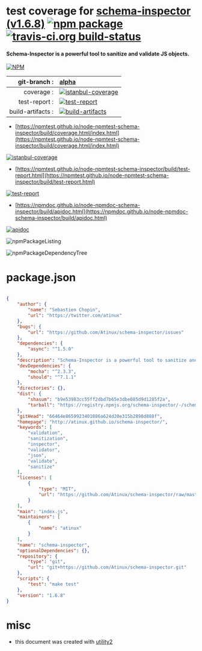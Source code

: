 # test coverage for  [schema-inspector (v1.6.8)](http://atinux.github.io/schema-inspector/)  [![npm package](https://img.shields.io/npm/v/npmtest-schema-inspector.svg?style=flat-square)](https://www.npmjs.org/package/npmtest-schema-inspector) [![travis-ci.org build-status](https://api.travis-ci.org/npmtest/node-npmtest-schema-inspector.svg)](https://travis-ci.org/npmtest/node-npmtest-schema-inspector)
#### Schema-Inspector is a powerful tool to sanitize and validate JS objects.

[![NPM](https://nodei.co/npm/schema-inspector.png?downloads=true&downloadRank=true&stars=true)](https://www.npmjs.com/package/schema-inspector)

| git-branch : | [alpha](https://github.com/npmtest/node-npmtest-schema-inspector/tree/alpha)|
|--:|:--|
| coverage : | [![istanbul-coverage](https://npmtest.github.io/node-npmtest-schema-inspector/build/coverage.badge.svg)](https://npmtest.github.io/node-npmtest-schema-inspector/build/coverage.html/index.html)|
| test-report : | [![test-report](https://npmtest.github.io/node-npmtest-schema-inspector/build/test-report.badge.svg)](https://npmtest.github.io/node-npmtest-schema-inspector/build/test-report.html)|
| build-artifacts : | [![build-artifacts](https://npmtest.github.io/node-npmtest-schema-inspector/glyphicons_144_folder_open.png)](https://github.com/npmtest/node-npmtest-schema-inspector/tree/gh-pages/build)|

- [https://npmtest.github.io/node-npmtest-schema-inspector/build/coverage.html/index.html](https://npmtest.github.io/node-npmtest-schema-inspector/build/coverage.html/index.html)

[![istanbul-coverage](https://npmtest.github.io/node-npmtest-schema-inspector/build/screenCapture.buildCi.browser.%252Ftmp%252Fbuild%252Fcoverage.lib.html.png)](https://npmtest.github.io/node-npmtest-schema-inspector/build/coverage.html/index.html)

- [https://npmtest.github.io/node-npmtest-schema-inspector/build/test-report.html](https://npmtest.github.io/node-npmtest-schema-inspector/build/test-report.html)

[![test-report](https://npmtest.github.io/node-npmtest-schema-inspector/build/screenCapture.buildCi.browser.%252Ftmp%252Fbuild%252Ftest-report.html.png)](https://npmtest.github.io/node-npmtest-schema-inspector/build/test-report.html)

- [https://npmdoc.github.io/node-npmdoc-schema-inspector/build/apidoc.html](https://npmdoc.github.io/node-npmdoc-schema-inspector/build/apidoc.html)

[![apidoc](https://npmdoc.github.io/node-npmdoc-schema-inspector/build/screenCapture.buildCi.browser.%252Ftmp%252Fbuild%252Fapidoc.html.png)](https://npmdoc.github.io/node-npmdoc-schema-inspector/build/apidoc.html)

![npmPackageListing](https://npmtest.github.io/node-npmtest-schema-inspector/build/screenCapture.npmPackageListing.svg)

![npmPackageDependencyTree](https://npmtest.github.io/node-npmtest-schema-inspector/build/screenCapture.npmPackageDependencyTree.svg)



# package.json

```json

{
    "author": {
        "name": "Sebastien Chopin",
        "url": "https://twitter.com/atinux"
    },
    "bugs": {
        "url": "https://github.com/Atinux/schema-inspector/issues"
    },
    "dependencies": {
        "async": "^1.5.0"
    },
    "description": "Schema-Inspector is a powerful tool to sanitize and validate JS objects.",
    "devDependencies": {
        "mocha": "^2.3.3",
        "should": "^7.1.1"
    },
    "directories": {},
    "dist": {
        "shasum": "b9e53983cc55ff2dbd7b65e3dbe085d9d1285f2a",
        "tarball": "https://registry.npmjs.org/schema-inspector/-/schema-inspector-1.6.8.tgz"
    },
    "gitHead": "66464e8659923401886a624d20e315b2898d888f",
    "homepage": "http://atinux.github.io/schema-inspector/",
    "keywords": [
        "validation",
        "sanitization",
        "inspector",
        "validator",
        "json",
        "validate",
        "sanitize"
    ],
    "licenses": [
        {
            "type": "MIT",
            "url": "https://github.com/Atinux/schema-inspector/raw/master/LICENSE"
        }
    ],
    "main": "index.js",
    "maintainers": [
        {
            "name": "atinux"
        }
    ],
    "name": "schema-inspector",
    "optionalDependencies": {},
    "repository": {
        "type": "git",
        "url": "git+https://github.com/Atinux/schema-inspector.git"
    },
    "scripts": {
        "test": "make test"
    },
    "version": "1.6.8"
}
```



# misc
- this document was created with [utility2](https://github.com/kaizhu256/node-utility2)

